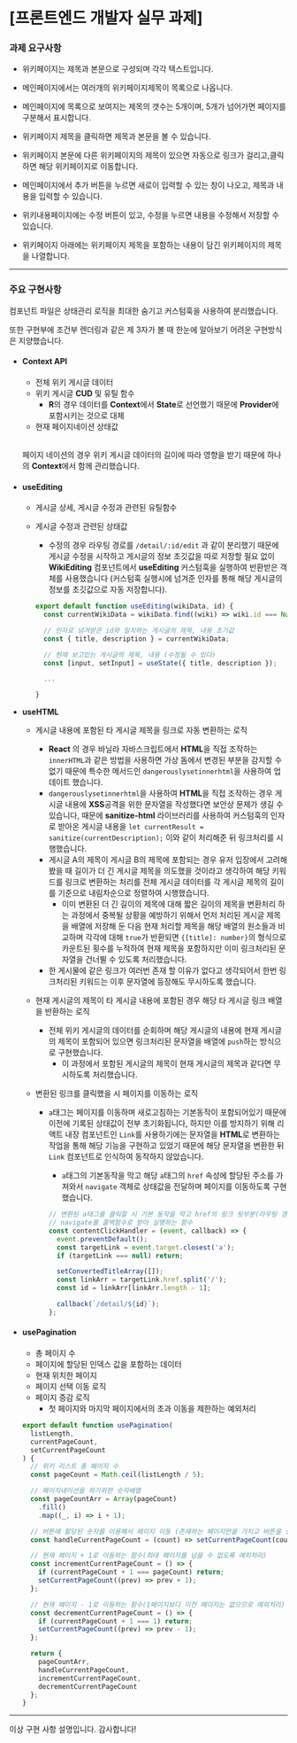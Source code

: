 # [프론트엔드 개발자 실무 과제]

### **과제 요구사항**

- 위키페이지는 제목과 본문으로 구성되며 각각 텍스트입니다.

- 메인페이지에서는 여러개의 위키페이지제목이 목록으로 나옵니다.

- 메인페이지에 목록으로 보여지는 제목의 갯수는 5개이며, 5개가 넘어가면 페이지를 구분해서 표시합니다.

- 위키페이지 제목을 클릭하면 제목과 본문을 볼 수 있습니다.

- 위키페이지 본문에 다른 위키페이지의 제목이 있으면 자동으로 링크가 걸리고,클릭하면 해당 위키페이지로 이동합니다.

- 메인페이지에서 추가 버튼을 누르면 새로이 입력할 수 있는 창이 나오고, 제목과 내용을 입력할 수 있습니다.

- 위키내용페이지에는 수정 버튼이 있고, 수정을 누르면 내용을 수정해서 저장할 수 있습니다.

- 위키페이지 아래에는 위키페이지 제목을 포함하는 내용이 담긴 위키페이지의 제목을 나열합니다.

---

### **주요 구현사항**

컴포넌트 파일은 상태관리 로직을 최대한 숨기고 커스텀훅을 사용하여 분리했습니다.

또한 구현부에 조건부 렌더링과 같은 제 3자가 볼 때 한눈에 알아보기 어려운 구현방식은 지양했습니다.

- #### **Context API**

  - 전체 위키 게시글 데이터
  - 위키 게시글 **CUD** 및 유틸 함수
    - **R**의 경우 데이터를 **Context**에서 **State**로 선언했기 때문에 **Provider**에 포함시키는 것으로 대체
  - 현재 페이지네이션 상태값

  <br/>

  페이지 네이션의 경우 위키 게시글 데이터의 길이에 따라 영향을 받기 때문에
  하나의 **Context**에서 함께 관리했습니다.

- #### **useEditing**

  - 게시글 상세, 게시글 수정과 관련된 유틸함수
  - 게시글 수정과 관련된 상태값

    - 수정의 경우 라우팅 경로를 `/detail/:id/edit` 과 같이 분리했기 때문에 게시글 수정을 시작하고 게시글의 정보 초깃값을 따로 저장할 필요 없이 **WikiEditing** 컴포넌트에서 **useEditing** 커스텀훅을 실행하여 반환받은 객체를 사용했습니다 (커스텀훅 실행시에 넘겨준 인자를 통해 해당 게시글의 정보를 초깃값으로 자동 저장합니다).

    ```javascript
    export default function useEditing(wikiData, id) {
      const currentWikiData = wikiData.find((wiki) => wiki.id === Number(id));

      // 인자로 넘겨받은 id와 일치하는 게시글의 제목, 내용 초기값
      const { title, description } = currentWikiData;

      // 현재 보고있는 게시글의 제목, 내용 (수정될 수 있다)
      const [input, setInput] = useState({ title, description });

      ...

    }
    ```

- **useHTML**

  - 게시글 내용에 포함된 타 게시글 제목을 링크로 자동 변환하는 로직
    - **React** 의 경우 바닐라 자바스크립트에서 **HTML**을 직접 조작하는 `innerHTML`과 같은 방법을 사용하면 가상 돔에서 변경된 부분을 감지할 수 없기 때문에 특수한 메서드인 `dangerouslysetinnerhtml`을 사용하여 업데이트 했습니다.
    - `dangerouslysetinnerhtml`을 사용하여 **HTML**을 직접 조작하는 경우 게시글 내용에 **XSS**공격을 위한 문자열을 작성했다면 보안상 문제가 생길 수 있습니다, 때문에 **sanitize-html** 라이브러리를 사용하여 커스텀훅의 인자로 받아온 게시글 내용을 `let currentResult = sanitize(currentDescription);` 이와 같이 처리해준 뒤 링크처리를 시행했습니다.
    - 게시글 A의 제목이 게시글 B의 제목에 포함되는 경우 유저 입장에서 고려해봤을 때 길이가 더 긴 게시글 제목을 의도했을 것이라고 생각하여 해당 키워드를 링크로 변환하는 처리를 전체 게시글 데이터를 각 게시글 제목의 길이를 기준으로 내림차순으로 정렬하여 시행했습니다.
      - 이미 변환된 더 긴 길이의 제목에 대해 짧은 길이의 제목을 변환처리 하는 과정에서 중복될 상황을 예방하기 위해서 먼저 처리된 게시글 제목을 배열에 저장해 둔 다음 현재 처리할 제목을 해당 배열의 원소들과 비교하며 각각에 대해 `true`가 반환되면 `{[title]: number}`의 형식으로 카운트된 횟수를 누적하여 현재 제목을 포함하지만 이미 링크처리된 문자열을 건너뛸 수 있도록 처리했습니다.
    - 한 게시물에 같은 링크가 여러번 존재 할 이유가 없다고 생각되어서 한번 링크처리된 키워드는 이후 문자열에 등장해도 무시하도록 했습니다.
  - 현재 게시글의 제목이 타 게시글 내용에 포함된 경우 해당 타 게시글 링크 배열을 반환하는 로직
    - 전체 위키 게시글의 데이터를 순회하며 해당 게시글의 내용에 현재 게시글의 제목이 포함되어 있으면 링크처리된 문자열을 배열에 `push`하는 방식으로 구현했습니다.
      - 이 과정에서 포함된 게시글의 제목이 현재 게시글의 제목과 같다면 무시하도록 처리했습니다.
  - 변환된 링크를 클릭했을 시 페이지를 이동하는 로직

    - `a`태그는 페이지를 이동하며 새로고침하는 기본동작이 포함되어있기 때문에 이전에 기록된 상태값이 전부 초기화됩니다, 하지만 이를 방지하기 위해 리액트 내장 컴포넌트인 `Link`를 사용하기에는 문자열을 **HTML**로 변환하는 작업을 통해 해당 기능을 구현하고 있었기 때문에 해당 문자열을 변환한 뒤 `Link` 컴포넌트로 인식하여 동작하지 않았습니다.

      - `a`태그의 기본동작을 막고 해당 `a`태그의 `href` 속성에 할당된 주소를 가져와서 `navigate` 객체로 상태값을 전달하며 페이지를 이동하도록 구현했습니다.

      ```javascript
      // 변환된 a태그를 클릭할 시 기본 동작을 막고 href의 링크 뒷부분(라우팅 경로)를 추출하여
      // navigate를 콜백함수로 받아 실행하는 함수
      const contentClickHandler = (event, callback) => {
        event.preventDefault();
        const targetLink = event.target.closest('a');
        if (targetLink === null) return;

        setConvertedTitleArray([]);
        const linkArr = targetLink.href.split('/');
        const id = linkArr[linkArr.length - 1];

        callback(`/detail/${id}`);
      };
      ```

- #### **usePagination**

  - 총 페이지 수
  - 페이지에 할당된 인덱스 값을 포함하는 데이터
  - 현재 위치한 페이지
  - 페이지 선택 이동 로직
  - 페이지 증감 로직
    - 첫 페이지와 마지막 페이지에서의 초과 이동을 제한하는 예외처리

  ```javascript
  export default function usePagination(
    listLength,
    currentPageCount,
    setCurrentPageCount
  ) {
    // 위키 리스트 총 페이지 수
    const pageCount = Math.ceil(listLength / 5);

    // 페이지네이션을 하기위한 숫자배열
    const pageCountArr = Array(pageCount)
      .fill()
      .map((_, i) => i + 1);

    // 버튼에 할당된 숫자를 이용해서 페이지 이동 (존재하는 페이지만을 가지고 버튼을 생성했기 때문에 예외는 없음)
    const handleCurrentPageCount = (count) => setCurrentPageCount(count - 1);

    // 현재 페이지 + 1로 이동하는 함수(최대 페이지를 넘을 수 없도록 예외처리)
    const incrementCurrentPageCount = () => {
      if (currentPageCount + 1 === pageCount) return;
      setCurrentPageCount((prev) => prev + 1);
    };

    // 현재 페이지 - 1로 이동하는 함수(1페이지보다 이전 페이지는 없으므로 예외처리)
    const decrementCurrentPageCount = () => {
      if (currentPageCount + 1 === 1) return;
      setCurrentPageCount((prev) => prev - 1);
    };

    return {
      pageCountArr,
      handleCurrentPageCount,
      incrementCurrentPageCount,
      decrementCurrentPageCount
    };
  }
  ```

---

이상 구현 사항 설명입니다. 감사합니다!
